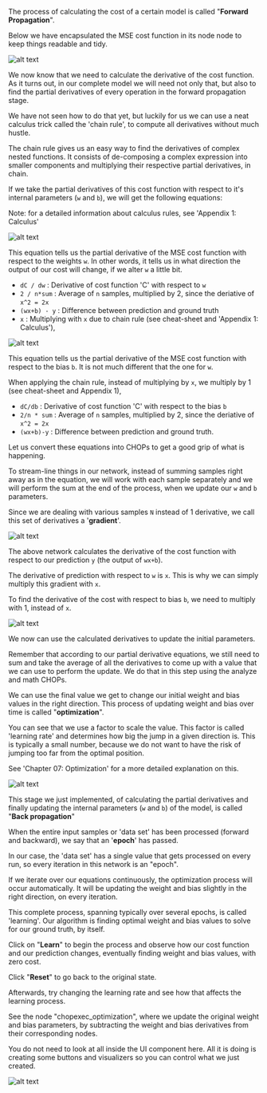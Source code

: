 The process of calculating the cost of a certain model is called "**Forward Propagation**". 

Below we have encapsulated the MSE cost function in its node node to keep things readable and tidy. 

![alt text](01.ForwardNet.PNG)

We now know that we need to calculate the derivative of the cost function.  As it turns out, in our complete model we will need not only that, but also to find the partial derivatives of every operation in the forward propagation stage. 

We have not seen how to do that yet, but luckily for us we can use a neat calculus trick called the 'chain rule', to compute all derivatives without much hustle. 

The chain rule gives us an easy way to find the derivatives of complex nested functions. It consists of de-composing a complex expression into smaller components and multiplying their respective partial derivatives, in chain.

If we take the partial derivatives of this cost function with respect to it's internal parameters (`w` and `b`), we will get the following equations:

Note: for a detailed information about calculus rules, see 'Appendix 1: Calculus'

![alt text](02.DerivativeWeights_equation.png)

This equation tells us the partial derivative of the MSE cost function with respect to the weights `w`. In other words, it tells us in what direction the output of our cost will change, if we alter `w` a little bit.

* ``dC / dw`` : Derivative of cost function 'C' with respect to `w`
* ``2 / n*sum`` : Average of ``n`` samples, multiplied by 2, since the deriative of ``x^2 = 2x``
* ``(wx+b) - y`` : Difference between prediction and ground truth
* ``x`` :  Multiplying with `x` due to chain rule (see cheat-sheet and 'Appendix 1: Calculus'),

![alt text](03.DerivativeBias_equation.png)

This equation tells us the partial derivative of the MSE cost function with respect to the bias `b`. It is not much different that the one for `w`. 

When applying the chain rule, instead of multiplying by `x`, we multiply by 1 (see cheat-sheet and Appendix 1),

* ``dC/db`` : Derivative of cost function 'C' with respect to the bias `b`
* ``2/n * sum`` : Average of `n` samples, multiplied by 2, since the deriative of ``x^2 = 2x``
* ``(wx+b)-y`` : Difference between prediction and ground truth. 

Let us convert these equations into CHOPs to get a good grip of what is happening.

To stream-line things in our network, instead of summing samples right away as in the equation, we will work with each sample separately and we will perform the sum at the end of the process, when we update our  `w` and `b` parameters. 

Since we are dealing with various samples `N` instead of 1 derivative, we call this set of derivatives a '**gradient**'. 

![alt text](02.CostNet.PNG)

The above network calculates the derivative of the cost function with respect to our prediction `y` (the output of ``wx+b``).

The derivative of prediction with respect to `w` is `x`. This is why we can simply multiply this gradient with `x`.

To find the derivative of the cost with respect to bias `b`, we need to multiply with 1, instead of `x`.

![alt text](03.DerivativesNet.PNG)

We now can use the calculated derivatives to update the initial parameters. 

Remember that according to our partial derivative equations, we still need to sum and take the average of all the derivatives to come up with a value that we can use to perform the update. We do that in this step using the analyze and math CHOPs.

We can use the final value we get to change our initial weight and bias values in the right direction. This process of updating weight and bias over time is called "**optimization**". 

You can see that we use a factor to scale the value. This factor is called 'learning rate' and determines how big the jump in a given direction is. This is typically a small number, because we do not want to have the risk of jumping too far from the optimal position.

See 'Chapter 07: Optimization' for a more detailed explanation on this.

![alt text](04.OptimizationNet.PNG)

This stage we just implemented, of calculating the partial derivatives and finally updating the internal parameters (`w` and `b`) of the model, is called "**Back propagation**"

When the entire input samples or  'data set' has been processed (forward and backward), we say that an '**epoch**' has passed. 

In our case, the 'data set' has a single value that gets processed on every run, so every iteration in this network is an "epoch".

If we iterate over our equations continuously, the optimization process will occur automatically. It will be updating the weight and bias slightly in the right direction, on every iteration.

This complete process, spanning typically over several epochs, is called 'learning'. Our algorithm is finding optimal weight and bias values to solve for our ground truth, by itself. 

Click on "**Learn**" to begin the process and observe how our cost function and our prediction changes, eventually finding weight and bias values, with zero cost. 

Click "**Reset**" to go back to the original state.

Afterwards, try changing the learning rate and see how that affects the learning process.

See the node "chopexec_optimization", where we update the original weight and bias parameters, by subtracting the weight and bias derivatives from their corresponding nodes. 

You do not need to look at all inside the UI component here. All it is doing is creating some buttons and visualizers so you can control what we just created. 

![alt text](05.LearningNet.PNG)

